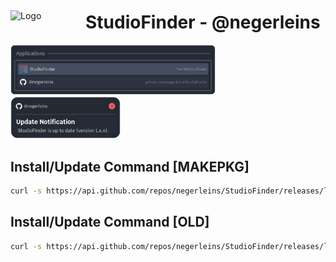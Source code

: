 <div style="display: flex; align-items: center;">
    <img src="https://github.com/negerleins/StudioFinder/blob/main/bin/logo.png?raw=true" alt="Logo" style="width: 100px; margin-right: 20px;">
    <h1>StudioFinder - @negerleins</h1>
</div>

<img src="https://github.com/negerleins/StudioFinder/blob/main/img1.png?raw=true" alt="Showcase1" style="width: 65%;">
<img src="https://github.com/negerleins/StudioFinder/blob/main/img2.png?raw=true" alt="Showcase2" style="width: 35%;">

## Install/Update Command  [MAKEPKG]
```sh
curl -s https://api.github.com/repos/negerleins/StudioFinder/releases/latest StudioFinder | grep "browser_download_url.*release.tar.gz" | cut -d : -f 2,3 | tr -d \" | wget -qi - -O - | tar -xz -C ~/ && sleep 1 && cd ~/StudioFinder && makepkg -si --noconfirm
```

## Install/Update Command [OLD]
```sh
curl -s https://api.github.com/repos/negerleins/StudioFinder/releases/latest | grep "browser_download_url.*release.tar.gz" | cut -d : -f 2,3 | tr -d \" | wget -qi - -O - | tar -xz -C ~/ && sleep 1 && bash ~/StudioFinder/install.sh
```
